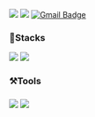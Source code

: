<a href="https://www.instagram.com/wjdwngh293/" target="_blank"><img src="https://img.shields.io/badge/Instagram-E4405F?style=flat-square&logo=Instagram&logoColor=white"/></a>
<a href="https://www.linkedin.com/in/juho-jung-3402b0228/" target="_blank"><img src="https://img.shields.io/badge/Linkedin-0A66C2?style=flat-square&logo=LinkedIn&logoColor=white"/></a>
[![Gmail Badge](https://img.shields.io/badge/Gmail-d14836?style=flat-square&logo=Gmail&logoColor=white&link=mailto:jooho293@gmail.com)](mailto:jooho293@gmail.com)




<h3>💪Stacks</h3>

  
<img src="https://img.shields.io/badge/ios-000000?style=flat-square&logo=Ios&logoColor=white"/> <img src="https://img.shields.io/badge/Swift-F05138?style=flat-square&logo=Swift&logoColor=white"/>


<h3>⚒️Tools<h3>
  
  
  <img src="https://img.shields.io/badge/Xcode-147EFB?style=flat-square&logo=Xcode&logoColor=white"/>   <img src="https://img.shields.io/badge/Git-F05032?style=flat-square&logo=Git&logoColor=white"/>


<!---
JuhoJUNG-Kr/JuhoJUNG-Kr is a ✨ special ✨ repository because its `README.md` (this file) appears on your GitHub profile.
You can click the Preview link to take a look at your changes.
--->
